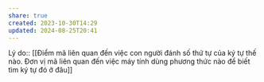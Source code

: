 ```yaml
---
share: true
created: 2023-10-30T14:29
updated: 2024-08-25T20:41
---
```

Lý do:: [[Điểm mã liên quan đến việc con người đánh số thứ tự của ký tự thế nào. Đơn vị mã liên quan đến việc máy tính dùng phương thức nào để biết tìm ký tự đó ở đâu]] 

